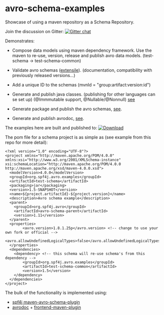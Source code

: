 # avro-schema-examples

Showcase of using a maven repository as a Schema Repository.

Join the discussion on Gitter: [![Gitter chat](https://badges.gitter.im/zolyfarkas/spf4j-avro.png)](https://gitter.im/spf4j-avro/Lobby)

Demonstrates:

  * Compose data models using maven dependency framework. Use the maven to re-use, version, release and publish avro data models. (test-schema -> test-schema-common)

  * Validate avro schemas ([extensile](http://www.spf4j.org/spf4j-avro-components/maven-avro-schema-plugin/avro-validate-mojo.html)). (documentation, compatibility with previously released versions...)

  * Add a unique ID to the schemas (mvnId = "group:artifact:version:id")

  * Generate and publish java classes. (publishing for other languages can se set up) (@Immmutable support, @Nullable/@Nonnull) [see](https://bintray.com/zolyfarkas/core/download_file?file_path=org%2Fspf4j%2Favro%2Fexamples%2Ftest-schema%2F1.1%2Ftest-schema-1.1.jar)

  * Generate package and publish the avro schemas, [see](https://bintray.com/zolyfarkas/core/download_file?file_path=org%2Fspf4j%2Favro%2Fexamples%2Ftest-schema%2F1.1%2Ftest-schema-1.1-avsc.jar).
  
  * Generate and publish avrodoc, [see](https://bintray.com/zolyfarkas/core/download_file?file_path=org%2Fspf4j%2Favro%2Fexamples%2Ftest-schema%2F1.1%2Ftest-schema-1.1-avrodoc.jar).
  
The examples here are built and published to: [ ![Download](https://api.bintray.com/packages/zolyfarkas/core/avro-schema-parent/images/download.svg) ](https://bintray.com/zolyfarkas/core/avro-schema-parent/_latestVersion)

The pom file for a schema project is as simple as (see example from this repo for more detail):

    <?xml version="1.0" encoding="UTF-8"?>
    <project xmlns="http://maven.apache.org/POM/4.0.0" xmlns:xsi="http://www.w3.org/2001/XMLSchema-instance"       xsi:schemaLocation="http://maven.apache.org/POM/4.0.0 http://maven.apache.org/xsd/maven-4.0.0.xsd">
      <modelVersion>4.0.0</modelVersion>
      <groupId>org.spf4j.avro.examples</groupId>
      <artifactId>test-schema</artifactId>
      <packaging>jar</packaging>
      <version>1.5-SNAPSHOT</version>
      <name>${project.artifactId}-${project.version}</name>
      <description>Avro schema example</description>
      <parent>
        <groupId>org.spf4j.avro</groupId>
        <artifactId>avro-schema-parent</artifactId>
        <version>1.11</version>
      </parent>
      <properties>
            <avro.version>1.8.1.25p</avro.version> <!-- change to use your own fork or official -->
            <avro.allowUndefinedLogicalTypes>false</avro.allowUndefinedLogicalTypes>
      </properties>
      <dependencies>
        <dependency> <!-- this schema will re-use schema's from this dependency -->
            <groupId>org.spf4j.avro.examples</groupId>
            <artifactId>test-schema-common</artifactId>
            <version>1.5</version>
        </dependency>
      </dependencies>
    </project>

The bulk of the functionality is implemented using:
 * [spf4j maven-avro-schema-plugin](http://www.spf4j.org/spf4j-avro-components/maven-avro-schema-plugin/index.html)
 * [avrodoc](https://github.com/ept/avrodoc) + [frontend-maven-plugin](https://github.com/eirslett/frontend-maven-plugin)
